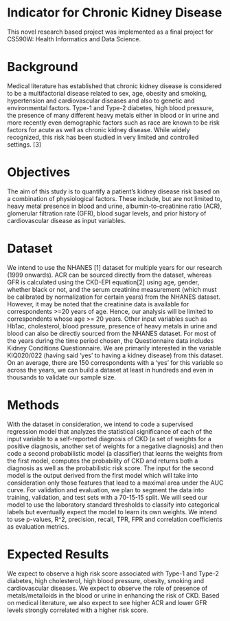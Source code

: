 # Indicator for Chronic Kidney Disease
This novel research based project was implemented as a final project for CS590W: Health Informatics and Data Science.

# Background
Medical literature has established that chronic kidney disease is considered to be a multifactorial disease related to sex, age, obesity and smoking, hypertension and cardiovascular diseases and also to genetic and environmental factors. Type-1 and Type-2 diabetes, high blood pressure, the presence of many different heavy metals either in blood or in urine and more recently even demographic factors such as race are known to be risk factors for acute as well as chronic kidney disease. While widely recognized, this risk has been studied in very limited and controlled settings. [3] 

# Objectives
The aim of this study is to quantify a patient’s kidney disease risk based on a combination of physiological factors. These include, but are not limited to, heavy metal presence in blood and urine, albumin-to-creatinine ratio (ACR), glomerular filtration rate (GFR), blood sugar levels, and prior history of cardiovascular disease as input variables. 

# Dataset
We intend to use the NHANES [1] dataset for multiple years for our research (1999 onwards). ACR can be sourced directly from the dataset, whereas GFR is calculated using the CKD-EPI equation[2] using age, gender, whether black or not, and the serum creatinine measurement (which must be calibrated by normalization for certain years) from the NHANES dataset. However, it may be noted that the creatinine data is available for correspondents >=20 years of age. Hence, our analysis will be limited to correspondents whose age >= 20 years. Other input variables such as Hb1ac, cholesterol, blood pressure, presence of heavy metals in urine and blood can also be directly sourced from the NHANES dataset. For most of the years during the time period chosen, the Questionnaire data includes Kidney Conditions Questionnaire. We are primarily interested in the variable KIQ020/022 (having said ‘yes’ to having a kidney disease) from this dataset. On an average, there are 150 correspondents with a ‘yes’ for this variable so across the years, we can build a dataset at least in hundreds and even in thousands to validate our sample size. 

# Methods
With the dataset in consideration, we intend to code a supervised regression model that analyzes the statistical significance of each of the input variable to a self-reported diagnosis of CKD (a set of weights for a positive diagnosis, another set of weights for a negative diagnosis) and then code a second probabilistic model (a classifier) that learns the weights from the first model, computes the probability of CKD and returns both a diagnosis as well as the probabilistic risk score. The input for the second model is the output derived from the first model which will take into consideration only those features that lead to a maximal area under the AUC curve. For validation and evaluation, we plan to segment the data into training, validation, and test sets with a 70-15-15 split. We will seed our model to use the laboratory standard thresholds to classify into categorical labels but eventually expect the model to learn its own weights. We intend to use p-values, R^2, precision, recall, TPR, FPR and correlation coefficients as evaluation metrics. 

# Expected Results
We expect to observe a high risk score associated with Type-1 and Type-2 diabetes, high cholesterol, high blood pressure, obesity, smoking and cardiovascular diseases. We expect to observe the role of presence of metals/metalloids in the blood or urine in enhancing the risk of CKD. Based on medical literature, we also expect to see higher ACR and lower GFR levels strongly correlated with a higher risk score.
